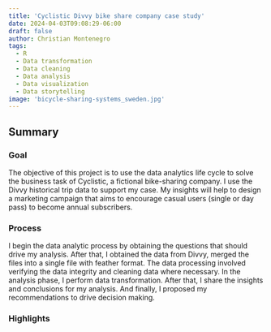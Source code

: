 ```yaml
---
title: 'Cyclistic Divvy bike share company case study'
date: 2024-04-03T09:08:29-06:00
draft: false
author: Christian Montenegro
tags:
  - R
  - Data transformation
  - Data cleaning
  - Data analysis
  - Data visualization
  - Data storytelling
image: 'bicycle-sharing-systems_sweden.jpg'
---
```


## Summary

### Goal

The objective of this project is to use the data analytics life cycle to solve the business task of Cyclistic, a fictional bike-sharing company. I use the Divvy historical trip data to support my case. My insights will help to design a marketing campaign that aims to encourage casual users (single or day pass) to become annual subscribers.


### Process

I begin the data analytic process by obtaining the questions that should drive my analysis. After that, I obtained the data from Divvy, merged the files into a single file with feather format. The data processing involved verifying the data integrity and cleaning data where necessary. In the analysis phase, I perform data transformation. After that, I share the insights and conclusions for my analysis. And finally, I proposed my recommendations to drive decision making.

### Highlights

